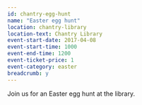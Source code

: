 ```yaml
---
id: chantry-egg-hunt
name: "Easter egg hunt"
location: chantry-library
location-text: Chantry Library
event-start-date: 2017-04-08
event-start-time: 1000
event-end-time: 1200
event-ticket-price: 1
event-category: easter
breadcrumb: y
---
```


Join us for an Easter egg hunt at the library.
